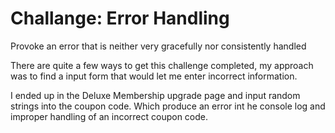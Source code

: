# Challange: Error Handling

Provoke an error that is neither very gracefully nor consistently handled

There are quite a few ways to get this challenge completed, my approach was to find a input form that would let me enter incorrect information. 

I ended up in the Deluxe Membership upgrade page and input random strings into the coupon code. Which produce an error int he console log and improper handling of an incorrect coupon code. 